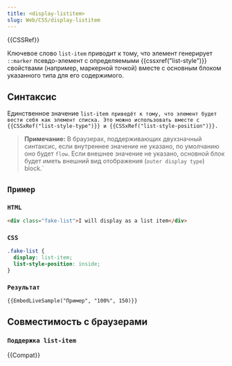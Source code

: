 ```yaml
---
title: <display-listitem>
slug: Web/CSS/display-listitem
---
```


{{CSSRef}}

Ключевое слово `list-item` приводит к тому, что элемент генерирует `::marker` псевдо-элемент с определяемыми {{cssxref("list-style")}} свойствами (например, маркерной точкой) вместе с основным блоком указанного типа для его содержимого.

## Синтаксис

Единственное значение `list-item приведёт к тому, что элемент будет вести себя как элемент списка. Это можно использовать вместе с {{CSSxRef("list-style-type")}} и {{CSSxRef("list-style-position")}}.`

> **Примечание:** В браузерах, поддерживающих двухзначный синтаксис, если внутреннее значение не указано, по умолчанию оно будет `flow`. Если внешнее значение не указано, основной блок будет иметь внешний вид отображения (`outer display type`) block.`

## `Пример`

### `HTML`

```html
<div class="fake-list">I will display as a list item</div>
```

### `CSS`

```css
.fake-list {
  display: list-item;
  list-style-position: inside;
}
```

### `Результат`

`{{EmbedLiveSample("Пример", "100%", 150)}}`

## Совместимость с браузерами

### `Поддержка list-item`

{{Compat}}
